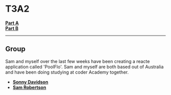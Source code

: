 # T3A2

[**Part A**](https://github.com/sonnydavidson/T3A2-A_Pool_Flo)  
[**Part B**](https://github.com/sonnydavidson/T3A2-B_Pool_Flo)  

---------------------------------------------------------------------------------------------------------

**Group**
---------
Sam and myself over the last few weeks have been creating a reacte application called 'PoolFlo'. Sam and myself are both based out of Australia and have been doing studying at coder Academy together.

- [**Sonny Davidson**](https://github.com/sonnydavidson)
- [**Sam Robertson**](https://github.com/samrobertson-creator)
